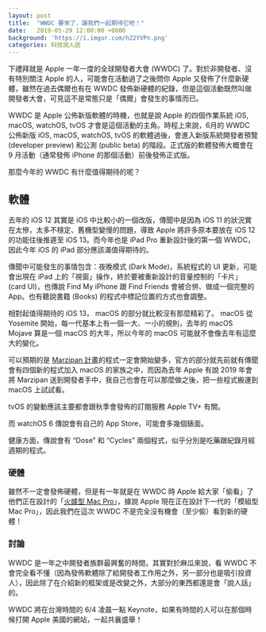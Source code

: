 ```yaml
---
layout: post
title:  "WWDC 要來了，讓我們一起期待它吧！"
date:   2019-05-29 12:00:00 +0800
background: 'https://i.imgur.com/h22YVPn.png'
categories: 科技說人話
---
```

下禮拜就是 Apple 一年一度的全球開發者大會 (WWDC) 了。對於非開發者、沒有特別關注 Apple 的人，可能會在活動過了之後問你 Apple 又發佈了什麼新硬體，雖然在過去偶爾也有在 WWDC 發佈新硬體的紀錄，但是這個活動既然叫做開發者大會，可見這不是常態只是「偶爾」會發生的事情而已。

WWDC 是 Apple 公佈新版軟體的時機，也就是說 Apple 的四個作業系統 iOS, macOS, watchOS, tvOS 才會是這個活動的主角。時程上來說，6月的 WWDC 公佈新版 iOS, macOS, watchOS, tvOS 的軟體過後，會進入新版系統開發者預覽 (developer preview) 和公測 (public beta) 的階段。正式版的軟體發佈大概會在 9 月活動（通常發佈 iPhone 的那個活動）前後發佈正式版。

那麼今年的 WWDC 有什麼值得期待的呢？

## 軟體

去年的 iOS 12 其實是 iOS 中比較小的一個改版，傳聞中是因為 iOS 11 的狀況實在太慘，太多不穩定、舊機型變慢的問題，導致 Apple 將許多原本要放在 iOS 12 的功能往後推遲至 iOS 13。而今年也是 iPad Pro 重新設計後的第一個 WWDC，因此今年 iOS 的 iPad 部分應該滿值得期待的。

傳聞中可能發生的事情包含：夜晚模式 (Dark Mode)，系統程式的 UI 更新，可能會出現在 iPad 上的「視窗」操作，終於要被重新設計的音量控制的「卡片」(card UI)，也傳說 Find My iPhone 跟 Find Friends 會被合併、做成一個完整的 App。也有聽說書籍 (Books) 的程式中標記位置的方式也會調整。

相對起值得期待的 iOS 13， macOS 的部分就比較沒有那麼精彩了。 macOS 從 Yosemite 開始，每一代基本上有一個一大、一小的規則，去年的 macOS Mojave 算是一個 macOS 的大年，所以今年的 macOS 可能就不會像去年有這麼大的變化。

可以預期的是 [Marzipan 計畫]({{site.url}}{{site.baseurl}}/技術名詞小解析/2019/04/17/Apple-Marzipan.html)的程式一定會開始變多，官方的部分就先前就有傳聞會有四個新的程式加入 macOS 的家族之中，而因為去年 Apple 有說 2019 年會將 Marzipan 送到開發者手中，我自己也會在可以那麼做之後，把一些程式搬運到 macOS 上試試看。

tvOS 的變動應該主要都會跟秋季會發佈的訂閱服務 Apple TV+ 有關。

而 watchOS 6 傳說會有自己的 App Store，可能會多幾個錶面。

健康方面，傳說會有 “Dose” 和 “Cycles” 兩個程式，似乎分別是吃藥跟紀錄月經週期的程式。

### 硬體

雖然不一定會發佈硬體，但是有一年就是在 WWDC 時 Apple 給大家「偷看」了他們正在設計的「[火爐型 Mac Pro](https://www.apple.com/mac-pro/)」，據說 Apple 現在正在設計下一代的「模組型 Mac Pro」，因此我們在這次 WWDC 不是完全沒有機會（至少偷）看到新的硬體！

### 討論

WWDC 是一年之中開發者族群最興奮的時間，其實對於麻瓜來說，看 WWDC 不會完全看不懂（因為發佈軟體除了給開發者工作用之外，另一部分也是吸引投資人），因此除了在介紹新的框架或是改變之外，大部分的東西都還是會「說人話」的。

WWDC 將在台灣時間的 6/4 凌晨一點 Keynote，如果有時間的人可以在那個時候打開 Apple 美國的網站，一起共襄盛舉！